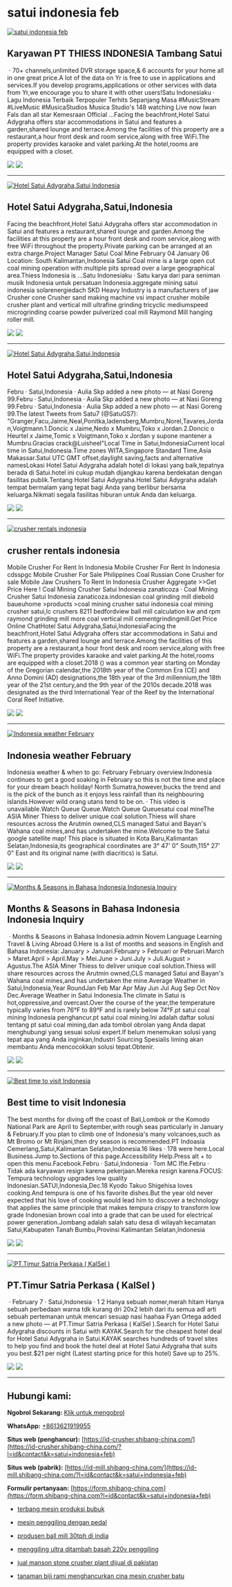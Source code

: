 # satui indonesia feb

<a href="https://swt.shibang-china.com/?l=id&img&k=satui+indonesia+feb" target="_blank">![satui indonesia feb](http://static.shibang-china.com/all-800x300/1155.jpg)</a>

## Karyawan PT THIESS INDONESIA Tambang Satui
&nbsp;&#0183;&#32;70+ channels,unlimited DVR storage space,&amp; 6 accounts for your home all in one great price.A lot of the data on Yr is free to use in applications and services.If you develop programs,applications or other services with data from Yr,we encourage you to share it with other users!Satu Indonesiaku&nbsp;&#0183;&#32;Lagu Indonesia Terbaik Terpopuler Terhits Sepanjang Masa #MusicStream #LiveMusic #MusicaStudios Musica Studio's 148 watching Live now Iwan Fals dan all star Kemesraan Official …Facing the beachfront,Hotel Satui Adygraha offers star accommodations in Satui and features a garden,shared lounge and terrace.Among the facilities of this property are a restaurant,a hour front desk and room service,along with free WiFi.The property provides karaoke and valet parking.At the hotel,rooms are equipped with a closet.


<a href="https://whatsapp.shibangsoft.com/WhatsApp.php" target="_blank" title="WhatsApp">![](http://static.shibang-china.com/icon/whatsapp.png)</a> <a href="https://swt.shibang-china.com/?l=id&icon&k=satui+indonesia+feb" target="_blank">![](http://static.shibang-china.com/icon/chat-id.png)</a>

---

<a href="https://swt.shibang-china.com/?l=id&img&k=satui+indonesia+feb" target="_blank">![Hotel Satui Adygraha,Satui,Indonesia](http://static.shibang-china.com/all-800x300/710.jpg)</a>

## Hotel Satui Adygraha,Satui,Indonesia
Facing the beachfront,Hotel Satui Adygraha offers star accommodation in Satui and features a restaurant,shared lounge and garden.Among the facilities at this property are a hour front desk and room service,along with free WiFi throughout the property.Private parking can be arranged at an extra charge.Project Manager Satui Coal Mine February 04 January 06 Location: South Kalimantan,Indonesia Satui Coal mine is a large open cut coal mining operation with multiple pits spread over a large geographical area.Thiess Indonesia is …Satu Indonesiaku&nbsp;&#0183;&#32;Satu karya dari para seniman musik Indonesia untuk persatuan Indonesia.aggregate mining satui indonesia solarenergiedach SKD Heavy Industry is a manufacturers of jaw Crusher cone Crusher sand making machine vsi impact crusher mobile crusher plant and vertical mill ultrafine grinding tricyclic mediumspeed microgrinding coarse powder pulverized coal mill Raymond Mill hanging roller mill.


<a href="https://whatsapp.shibangsoft.com/WhatsApp.php" target="_blank" title="WhatsApp">![](http://static.shibang-china.com/icon/whatsapp.png)</a> <a href="https://swt.shibang-china.com/?l=id&icon&k=satui+indonesia+feb" target="_blank">![](http://static.shibang-china.com/icon/chat-id.png)</a>

---

<a href="https://swt.shibang-china.com/?l=id&img&k=satui+indonesia+feb" target="_blank">![Hotel Satui Adygraha,Satui,Indonesia](http://static.shibang-china.com/all-800x300/597.jpg)</a>

## Hotel Satui Adygraha,Satui,Indonesia
Febru &#183; Satui,Indonesia &#183; Aulia Skp added a new photo — at Nasi Goreng 99.Febru &#183; Satui,Indonesia &#183; Aulia Skp added a new photo — at Nasi Goreng 99.Febru &#183; Satui,Indonesia &#183; Aulia Skp added a new photo — at Nasi Goreng 99.The latest Tweets from Satu7 (@SatuGS7): &quot;Granger,Facu,Jaime,Neal,Ponitka,ladensberg,Mumbru,Norel,Tavares,Jordan,Voigtmann.1.Doncic x Jaime,Nedo x Mumbru,Toko x Jordan.2.Doncic o Heurtel x Jaime,Tomic x Voigtmann,Toko x Jordan y supone mantener a Mumbru.Gracias crack@Luisheel&quot;Local Time in Satui,IndonesiaCurrent local time in Satui,Indonesia.Time zones WITA,Singapore Standard Time,Asia Makassar.Satui UTC GMT offset,daylight saving,facts and alternative namesLokasi Hotel Satui Adygraha adalah hotel di lokasi yang baik,tepatnya berada di Satui.hotel ini cukup mudah dijangkau karena berdekatan dengan fasilitas publik.Tentang Hotel Satui Adygraha.Hotel Satui Adygraha adalah tempat bermalam yang tepat bagi Anda yang berlibur bersama keluarga.Nikmati segala fasilitas hiburan untuk Anda dan keluarga.


<a href="https://whatsapp.shibangsoft.com/WhatsApp.php" target="_blank" title="WhatsApp">![](http://static.shibang-china.com/icon/whatsapp.png)</a> <a href="https://swt.shibang-china.com/?l=id&icon&k=satui+indonesia+feb" target="_blank">![](http://static.shibang-china.com/icon/chat-id.png)</a>

---

<a href="https://swt.shibang-china.com/?l=id&img&k=satui+indonesia+feb" target="_blank">![crusher rentals indonesia](http://static.shibang-china.com/all-800x300/891.jpg)</a>

## crusher rentals indonesia
Mobile Crusher For Rent In Indonesia Mobile Crusher For Rent In Indonesia cdsspgc Mobile Crusher For Sale Philippines Coal Russian Cone Crusher for sale Mobile Jaw Crushers To Rent In Indonesia Crusher Aggregate &gt;&gt;Get Price Here ! Coal Mining Crusher Satui Indonesia zanaticoza&nbsp;&#0183;&#32;Coal Mining Crusher Satui Indonesia zanaticoza.indonesian coal grinding mill diebold baueuhome &gt;products &gt;coal mining crusher satui indonesia coal mining crusher satui,lc crushers 8211 bedfordview ball mill calculation kw and rpm raymond grinding mill more coal vertical mill cementgrindingmill.Get Price Online ChatHotel Satui Adygraha,Satui,IndonesiaFacing the beachfront,Hotel Satui Adygraha offers star accommodations in Satui and features a garden,shared lounge and terrace.Among the facilities of this property are a restaurant,a hour front desk and room service,along with free WiFi.The property provides karaoke and valet parking.At the hotel,rooms are equipped with a closet.2018 () was a common year starting on Monday of the Gregorian calendar,the 2018th year of the Common Era (CE) and Anno Domini (AD) designations,the 18th year of the 3rd millennium,the 18th year of the 21st century,and the 9th year of the 2010s decade.2018 was designated as the third International Year of the Reef by the International Coral Reef Initiative.


<a href="https://whatsapp.shibangsoft.com/WhatsApp.php" target="_blank" title="WhatsApp">![](http://static.shibang-china.com/icon/whatsapp.png)</a> <a href="https://swt.shibang-china.com/?l=id&icon&k=satui+indonesia+feb" target="_blank">![](http://static.shibang-china.com/icon/chat-id.png)</a>

---

<a href="https://swt.shibang-china.com/?l=id&img&k=satui+indonesia+feb" target="_blank">![Indonesia weather February](http://static.shibang-china.com/all-800x300/111.jpg)</a>

## Indonesia weather February
Indonesia weather &amp; when to go: February February overview.Indonesia continues to get a good soaking in February so this is not the time and place for your dream beach holiday! North Sumatra,however,bucks the trend and is the pick of the bunch as it enjoys less rainfall than its neighbouring islands.However wild orang utans tend to be on.&nbsp;&#0183;&#32;This video is unavailable.Watch Queue Queue.Watch Queue Queuesatui coal mineThe ASIA Miner Thiess to deliver unique coal solution.Thiess will share resources across the Arutmin owned,CLS managed Satui and Bayan's Wahana coal mines,and has undertaken the mine.Welcome to the Satui google satellite map! This place is situated in Kota Baru,Kalimantan Selatan,Indonesia,its geographical coordinates are 3&#176; 47' 0&quot; South,115&#176; 27' 0&quot; East and its original name (with diacritics) is Satui.


<a href="https://whatsapp.shibangsoft.com/WhatsApp.php" target="_blank" title="WhatsApp">![](http://static.shibang-china.com/icon/whatsapp.png)</a> <a href="https://swt.shibang-china.com/?l=id&icon&k=satui+indonesia+feb" target="_blank">![](http://static.shibang-china.com/icon/chat-id.png)</a>

---

<a href="https://swt.shibang-china.com/?l=id&img&k=satui+indonesia+feb" target="_blank">![Months &amp; Seasons in Bahasa Indonesia Indonesia Inquiry](http://static.shibang-china.com/all-800x300/358.jpg)</a>

## Months &amp; Seasons in Bahasa Indonesia Indonesia Inquiry
&nbsp;&#0183;&#32;Months &amp; Seasons in Bahasa Indonesia.admin Novem Language Learning Travel &amp; Living Abroad 0.Here is a list of months and seasons in English and Bahasa Indonesia: January &gt; Januari.February &gt; Februari or Pebruari.March &gt; Maret.April &gt; April.May &gt; Mei.June &gt; Juni.July &gt; Juli.August &gt; Agustus.The ASIA Miner Thiess to deliver unique coal solution.Thiess will share resources across the Arutmin owned,CLS managed Satui and Bayan's Wahana coal mines,and has undertaken the mine.Average Weather in Satui,Indonesia,Year RoundJan Feb Mar Apr May Jun Jul Aug Sep Oct Nov Dec.Average Weather in Satui Indonesia.The climate in Satui is hot,oppressive,and overcast.Over the course of the year,the temperature typically varies from 76&#176;F to 89&#176;F and is rarely below 74&#176;F.pt satui coal mining Indonesia penghancur.pt satui coal mining.Ini adalah daftar solusi tentang pt satui coal mining,dan ada tombol obrolan yang Anda dapat menghubungi yang sesuai solusi expert.If belum menemukan solusi yang tepat apa yang Anda inginkan,Industri Sourcing Spesialis liming akan membantu Anda mencocokkan solusi tepat.Obtenir.


<a href="https://whatsapp.shibangsoft.com/WhatsApp.php" target="_blank" title="WhatsApp">![](http://static.shibang-china.com/icon/whatsapp.png)</a> <a href="https://swt.shibang-china.com/?l=id&icon&k=satui+indonesia+feb" target="_blank">![](http://static.shibang-china.com/icon/chat-id.png)</a>

---

<a href="https://swt.shibang-china.com/?l=id&img&k=satui+indonesia+feb" target="_blank">![Best time to visit Indonesia](http://static.shibang-china.com/all-800x300/209.jpg)</a>

## Best time to visit Indonesia
The best months for diving off the coast of Bali,Lombok or the Komodo National Park are April to September,with rough seas particularly in January &amp; February.If you plan to climb one of Indonesia's many volcanoes,such as Mt Bromo or Mt Rinjani,then dry season is recommended.PT Indoasia Cemerlang,Satui,Kalimantan Selatan,Indonesia.16 likes &#183; 178 were here.Local Business.Jump to.Sections of this page.Accessibility Help.Press alt + to open this menu.Facebook.Febru &#183; Satui,Indonesia &#183; Tom MC Ifle.Febru &#183; Tidak ada karyawan resign karena pekerjaan.Mereka resign karena.FOCUS: Tempura technology upgrades low quality Indonesian.SATUI,Indonesia,Dec.18 Kyodo Takuo Shigehisa loves cooking.And tempura is one of his favorite dishes.But the year old never expected that his love of cooking would lead him to discover a technology that applies the same principle that makes tempura crispy to transform low grade Indonesian brown coal into a grade that can be used for electrical power generation.Jombang adalah salah satu desa di wilayah kecamatan Satui,Kabupaten Tanah Bumbu,Provinsi Kalimantan Selatan,Indonesia


<a href="https://whatsapp.shibangsoft.com/WhatsApp.php" target="_blank" title="WhatsApp">![](http://static.shibang-china.com/icon/whatsapp.png)</a> <a href="https://swt.shibang-china.com/?l=id&icon&k=satui+indonesia+feb" target="_blank">![](http://static.shibang-china.com/icon/chat-id.png)</a>

---

<a href="https://swt.shibang-china.com/?l=id&img&k=satui+indonesia+feb" target="_blank">![PT.Timur Satria Perkasa ( KalSel )](http://static.shibang-china.com/all-800x300/4.jpg)</a>

## PT.Timur Satria Perkasa ( KalSel )
&nbsp;&#0183;&#32;February 7 &#183; Satui,Indonesia &#183; 1 2 Hanya sebuah nomer,merah hitam Hanya sebuah perbedaan warna tdk kurang dri 20x2 lebih dari itu semua adl arti sebuah pertemanan untuk mencari sesuap nasi haahaa Fyan Ortega added a new photo — at PT.Timur Satria Perkasa ( KalSel ).Search for Hotel Satui Adygraha discounts in Satui with KAYAK.Search for the cheapest hotel deal for Hotel Satui Adygraha in Satui.KAYAK searches hundreds of travel sites to help you find and book the hotel deal at Hotel Satui Adygraha that suits you best.$21 per night (Latest starting price for this hotel) Save up to 25%.

<a href="https://whatsapp.shibangsoft.com/WhatsApp.php" target="_blank" title="WhatsApp">![](http://static.shibang-china.com/icon/whatsapp.png)</a> <a href="https://swt.shibang-china.com/?l=id&icon&k=satui+indonesia+feb" target="_blank">![](http://static.shibang-china.com/icon/chat-id.png)</a>

---
## Hubungi kami:

**Ngobrol Sekarang:** [Klik untuk mengobrol](https://swt.shibang-china.com?l=id&contact&k=satui+indonesia+feb)

**WhatsApp:**  [+8613621919955](https://whatsapp.shibangsoft.com/WhatsApp.php)

**Situs web (penghancur):** [https://id-crusher.shibang-china.com/](https://id-crusher.shibang-china.com/?l=id&contact&k=satui+indonesia+feb)

**Situs web (pabrik):** [https://id-mill.shibang-china.com/](https://id-mill.shibang-china.com/?l=id&contact&k=satui+indonesia+feb)

**Formulir pertanyaan:** [https://form.shibang-china.com](https://form.shibang-china.com?l=id&contact&k=satui+indonesia+feb)

* [terbang mesin produksi bubuk](../41/terbang%20mesin%20produksi%20bubuk.md)

* [mesin penggiling dengan pedal](../46/mesin%20penggiling%20dengan%20pedal.md)

* [produsen ball mill 30tph di india](../43/produsen%20ball%20mill%2030tph%20di%20india.md)

* [menggiling ultra ditambah basah 220v penggiling](../42/menggiling%20ultra%20ditambah%20basah%20220v%20penggiling.md)

* [jual manson stone crusher plant dijual di pakistan](../50/jual%20manson%20stone%20crusher%20plant%20dijual%20di%20pakistan.md)

* [tanaman biji rami menghancurkan cina mesin crusher batu](../50/tanaman%20biji%20rami%20menghancurkan%20cina%20mesin%20crusher%20batu.md)